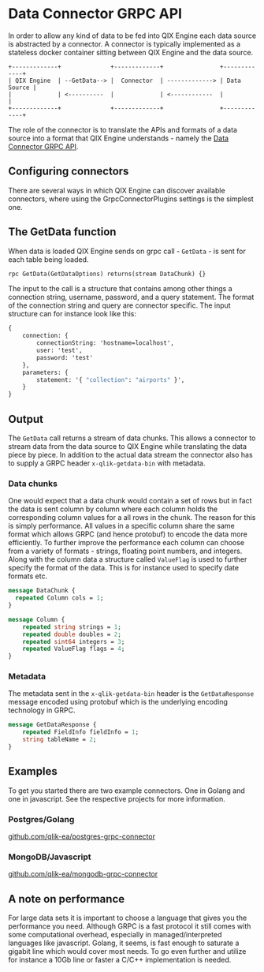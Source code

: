 # Data Connector GRPC API

In order to allow any kind of data to be fed into QIX Engine each data source is abstracted by a connector. A connector
is typically implemented as a stateless docker container sitting between QIX Engine and the data source.

``` asciiart
+-------------+              +-------------+                +-------------+
| QIX Engine  | --GetData--> |  Connector  | -------------> | Data Source |
|             | <----------  |             | <------------  |             |
+-------------+              +-------------+                +-------------+
```

The role of the connector is to translate the APIs and formats of a data source into a format that QIX Engine
understands - namely the [Data Connector GRPC API](data-connector-grpc-api.proto).

## Configuring connectors

There are several ways in which QIX Engine can discover available connectors, where using the GrpcConnectorPlugins settings
is the simplest one.

## The GetData function

When data is loaded QIX Engine sends on grpc call - `GetData` - is sent for each table being loaded.

``` proto
rpc GetData(GetDataOptions) returns(stream DataChunk) {}
```

The input to the call is a structure that contains among other things a connection string, username, password, and a
query statement. The format of the connection string and query are connector specific. The input structure can for
instance look like this:

``` proto
{
    connection: {
        connectionString: 'hostname=localhost',
        user: 'test',
        password: 'test'
    },
    parameters: {
        statement: '{ "collection": "airports" }',
    }
}
```

## Output

The `GetData` call returns a stream of data chunks. This allows a connector to stream data from the data source to
QIX Engine while translating the data piece by piece. In addition to the actual data stream the connector also has to
supply a GRPC header `x-qlik-getdata-bin` with metadata.

### Data chunks

One would expect that a data chunk would contain a set of rows but in fact the data is sent column by column where
each column holds the corresponding column values for a all rows in the chunk. The reason for this is simply
performance. All values in a specific column share the same format which allows GRPC (and hence protobuf) to encode
the data more efficiently. To further improve the performance each column can choose from a variety of formats -
strings, floating point numbers, and integers. Along with the column data a structure called `ValueFlag` is used to
further specify the format of the data. This is for instance used to specify date formats etc.

``` proto
message DataChunk {
  repeated Column cols = 1;
}
```

``` proto
message Column {
    repeated string strings = 1;
    repeated double doubles = 2;
    repeated sint64 integers = 3;
    repeated ValueFlag flags = 4;
}
```

### Metadata

The metadata sent in the `x-qlik-getdata-bin` header is the `GetDataResponse` message encoded using protobuf which
is the underlying encoding technology in GRPC.

``` proto
message GetDataResponse {
    repeated FieldInfo fieldInfo = 1;
    string tableName = 2;
}
```
## Examples

To get you started there are two example connectors. One in Golang and one in javascript. See the respective projects
for more information.

### Postgres/Golang

[github.com/qlik-ea/postgres-grpc-connector](https://github.com/qlik-ea/postgres-grpc-connector)

### MongoDB/Javascript

[github.com/qlik-ea/mongodb-grpc-connector](https://github.com/qlik-ea/mongodb-grpc-connector)

## A note on performance

For large data sets it is important to choose a language that gives you the performance you need.
Although GRPC is a fast protocol it still comes with some computational overhead, especially in
managed/interpreted languages like javascript. Golang, it seems, is fast enough to saturate a gigabit line
which would cover most needs. To go even further and utilize for instance a 10Gb line or faster a C/C++
implementation is needed.
